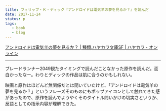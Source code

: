 ```yaml
---
title: フィリップ・Ｋ・ディック『アンドロイドは電気羊の夢を見るか？』を読んだ
date: 2017-11-24
status: p
tags:
   - book
   - blog
---
```


[アンドロイドは電気羊の夢を見るか？ \| 種類,ハヤカワ文庫SF \| ハヤカワ・オンライン](http://www.hayakawa-online.co.jp/product/books/10229.html)

---

ブレードランナー2049観たタイミングで読んだことなかった原作を読んだ。面白かったなー。わりとディックの作品は肌に合うのかもしれない。

映画と原作はほどんど無関係だとは聞いていたけど、「アンドロイドは電気羊の夢を見るか？」というフレーズそのものにもポップアイコンとして触れてきた感があったので、原作を読んでようやくそのタイトル問いかけの切実さというか、反語としての指示内容が理解できた。
